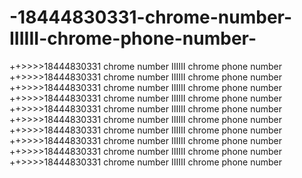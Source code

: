 # -18444830331-chrome-number-IIIIII-chrome-phone-number-
++>>>>18444830331 chrome number IIIIII chrome phone number  ++>>>>18444830331 chrome number IIIIII chrome phone number ++>>>>18444830331 chrome number IIIIII chrome phone number ++>>>>18444830331 chrome number IIIIII chrome phone number ++>>>>18444830331 chrome number IIIIII chrome phone number ++>>>>18444830331 chrome number IIIIII chrome phone number ++>>>>18444830331 chrome number IIIIII chrome phone number ++>>>>18444830331 chrome number IIIIII chrome phone number ++>>>>18444830331 chrome number IIIIII chrome phone number ++>>>>18444830331 chrome number IIIIII chrome phone number 
